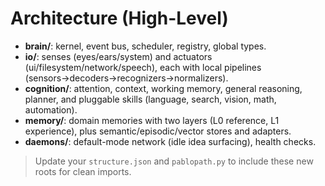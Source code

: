 # Architecture (High-Level)

- **brain/**: kernel, event bus, scheduler, registry, global types.
- **io/**: senses (eyes/ears/system) and actuators (ui/filesystem/network/speech), each with local pipelines (sensors→decoders→recognizers→normalizers).
- **cognition/**: attention, context, working memory, general reasoning, planner, and pluggable skills (language, search, vision, math, automation).
- **memory/**: domain memories with two layers (L0 reference, L1 experience), plus semantic/episodic/vector stores and adapters.
- **daemons/**: default-mode network (idle idea surfacing), health checks.

> Update your `structure.json` and `pablopath.py` to include these new roots for clean imports.
